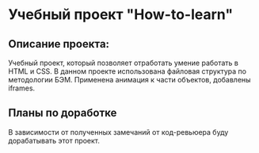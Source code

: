 # Учебный проект "How-to-learn"
## Описание проекта:
Учебный проект, который позволяет отработать умение работать в HTML и CSS.
В данном проекте использована файловая структура по методологии БЭМ.
Применена анимация к части объектов, добавлены iframes.
## Планы по доработке
В зависимости от полученных замечаний от код-ревьюера буду дорабатывать этот проект.
